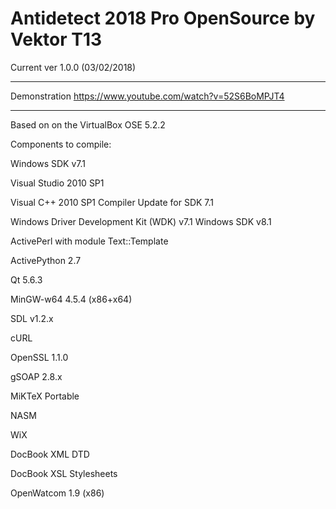 # Antidetect 2018 Pro OpenSource by Vektor T13

Current ver 1.0.0 (03/02/2018)
*********************************************************
Demonstration https://www.youtube.com/watch?v=52S6BoMPJT4
*********************************************************


Based on on the VirtualBox OSE 5.2.2



Components to compile:

Windows SDK v7.1

Visual Studio 2010 SP1

Visual C++ 2010 SP1 Compiler Update for SDK 7.1

Windows Driver Development Kit (WDK) v7.1
Windows SDK v8.1

ActivePerl with module Text::Template

ActivePython 2.7

Qt 5.6.3 

MinGW-w64 4.5.4 (x86+x64)

SDL v1.2.x 

cURL

OpenSSL 1.1.0

gSOAP 2.8.x

MiKTeX Portable

NASM

WiX

DocBook XML DTD

DocBook XSL Stylesheets

OpenWatcom 1.9 (x86)

